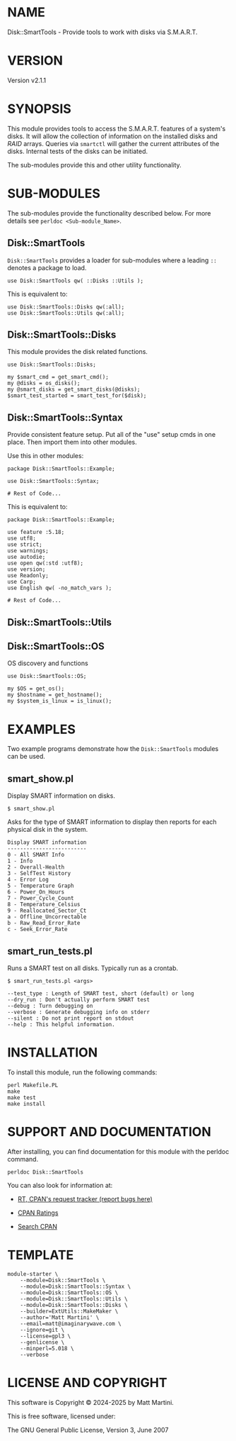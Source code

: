 # NAME
Disk::SmartTools - Provide tools to work with disks via S.M.A.R.T.

# VERSION
Version v2.1.1

# SYNOPSIS

This module provides tools to access the S.M.A.R.T. features of a system's disks.
It will allow the collection of information on the installed disks and *RAID* arrays.
Queries via `smartctl` will gather the current attributes of the disks.  Internal 
tests of the disks can be initiated.  

The sub-modules provide this and other utility functionality.

# SUB-MODULES
The sub-modules provide the functionality described below.  For more details see `perldoc <Sub-module_Name>`.

## Disk::SmartTools
`Disk::SmartTools` provides a loader for sub-modules where a leading `::` denotes a package to load.

    use Disk::SmartTools qw( ::Disks ::Utils );

This is equivalent to:

    use Disk::SmartTools::Disks qw(:all);
    use Disk::SmartTools::Utils qw(:all);

## Disk::SmartTools::Disks
This module provides the disk related functions.

    use Disk::SmartTools::Disks;

    my $smart_cmd = get_smart_cmd();
    my @disks = os_disks();
    my @smart_disks = get_smart_disks(@disks);
    $smart_test_started = smart_test_for($disk);

## Disk::SmartTools::Syntax
Provide consistent feature setup. Put all of the "use" setup cmds in one
place. Then import them into other modules.

Use this in other modules:

    package Disk::SmartTools::Example;

    use Disk::SmartTools::Syntax;

    # Rest of Code...

This is equivalent to:

    package Disk::SmartTools::Example;

    use feature :5.18;
    use utf8;
    use strict;
    use warnings;
    use autodie;
    use open qw(:std :utf8);
    use version;
    use Readonly;
    use Carp;
    use English qw( -no_match_vars );

    # Rest of Code...


## Disk::SmartTools::Utils


## Disk::SmartTools::OS
OS discovery and functions

    use Disk::SmartTools::OS;

    my $OS = get_os();
    my $hostname = get_hostname();
    my $system_is_linux = is_linux();

# EXAMPLES
Two example programs demonstrate how the `Disk::SmartTools` modules can be used.

## smart_show.pl
Display SMART information on disks.

    $ smart_show.pl

Asks for the type of SMART information to display then reports for each
physical disk in the system.

    Display SMART information
    -------------------------
    0 - All SMART Info
    1 - Info
    2 - Overall-Health
    3 - SelfTest History
    4 - Error Log
    5 - Temperature Graph
    6 - Power_On_Hours
    7 - Power_Cycle_Count
    8 - Temperature_Celsius
    9 - Reallocated_Sector_Ct
    a - Offline_Uncorrectable
    b - Raw_Read_Error_Rate
    c - Seek_Error_Rate

## smart_run_tests.pl
Runs a SMART test on all disks.  Typically run as a crontab.
 
    $ smart_run_tests.pl <args>

    --test_type : Length of SMART test, short (default) or long
    --dry_run : Don't actually perform SMART test
    --debug : Turn debugging on
    --verbose : Generate debugging info on stderr
    --silent : Do not print report on stdout
    --help : This helpful information.

# INSTALLATION

To install this module, run the following commands:

    perl Makefile.PL
    make
    make test
    make install

# SUPPORT AND DOCUMENTATION

After installing, you can find documentation for this module with the
perldoc command.

    perldoc Disk::SmartTools

You can also look for information at:

- [RT, CPAN's request tracker (report bugs here)](https://rt.cpan.org/NoAuth/Bugs.html?Dist=Disk-SmartTools)

- [CPAN Ratings](https://cpanratings.perl.org/d/Disk-SmartTools)

- [Search CPAN](https://metacpan.org/release/Disk-SmartTools)

# TEMPLATE

    module-starter \
        --module=Disk::SmartTools \
        --module=Disk::SmartTools::Syntax \
        --module=Disk::SmartTools::OS \
        --module=Disk::SmartTools::Utils \
        --module=Disk::SmartTools::Disks \
        --builder=ExtUtils::MakeMaker \
        --author='Matt Martini' \
        --email=matt@imaginarywave.com \
        --ignore=git \
        --license=gpl3 \
        --genlicense \
        --minperl=5.018 \
        --verbose

# LICENSE AND COPYRIGHT

This software is Copyright © 2024-2025 by Matt Martini.

This is free software, licensed under:

  The GNU General Public License, Version 3, June 2007

